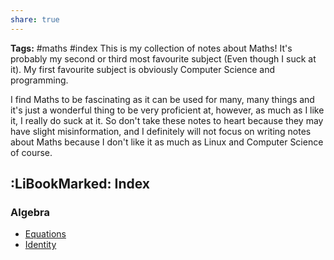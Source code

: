 ```yaml
---
share: true
---
```

**Tags:** #maths #index
This is my collection of notes about Maths! It's probably my second or third most favourite subject (Even though I suck at it). My first favourite subject is obviously Computer Science and programming.

I find Maths to be fascinating as it can be used for many, many things and it's just a wonderful thing to be very proficient at, however, as much as I like it, I really do suck at it. So don't take these notes to heart because they may have slight misinformation, and I definitely will not focus on writing notes about Maths because I don't like it as much as Linux and Computer Science of course.
## :LiBookMarked: Index
### Algebra
- [Equations](Equations.md)
- [Identity](Identity.md)